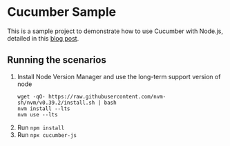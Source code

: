 # Cucumber Sample
This is a sample project to demonstrate how to use Cucumber with Node.js, 
detailed in this [blog post](https://not.yet.real/).

## Running the scenarios

1. Install Node Version Manager and use the long-term support version of node
    ```
    wget -qO- https://raw.githubusercontent.com/nvm-sh/nvm/v0.39.2/install.sh | bash
    nvm install --lts
    nvm use --lts
    ```
2. Run `npm install`
3. Run `npx cucumber-js`

